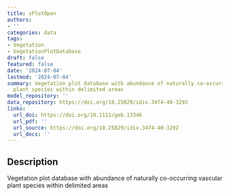 ```yaml
---
title: sPlotOpen
authors:
- ''
categories: data
tags:
- Vegetation
- VegetationPlotDatabase
draft: false
featured: false
date: '2024-07-04'
lastmod: '2024-07-04'
summary: Vegetation plot database with abundance of naturally co-occurring vascular
  plant species within delimited areas
model_repository: ''
data_repository: https://doi.org/10.25829/idiv.3474-40-3292
links:
  url_doi: https://doi.org/10.1111/geb.13346
  url_pdf: ''
  url_source: https://doi.org/10.25829/idiv.3474-40-3292
  url_docs: ''
---
```


## Description

Vegetation plot database with abundance of naturally co-occurring vascular plant species within delimited areas

